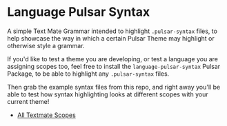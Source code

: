 # Language Pulsar Syntax

A simple Text Mate Grammar intended to highlight `.pulsar-syntax` files, to help showcase the way in which a certain Pulsar Theme may highlight or otherwise style a grammar.

If you'd like to test a theme you are developing, or test a language you are assigning scopes too, feel free to install the `language-pulsar-syntax` Pulsar Package, to be able to highlight any `.pulsar-syntax` files.

Then grab the example syntax files from this repo, and right away you'll be able to test how syntax highlighting looks at different scopes with your current theme!

* [All Textmate Scopes](https://github.com/confused-Techie/language-pulsar-syntax/blob/main/all-textmate.pulsar-syntax)
